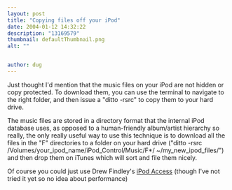 ```yaml
---
layout: post
title: "Copying files off your iPod"
date: 2004-01-12 14:32:22
description: "13169579"
thumbnail: defaultThumbnail.png
alt: ""


author: dug
---
```


<p>Just thought I'd mention that the music files on your iPod are not hidden or copy protected. To download them, you can use the terminal to navigate to the right folder, and then issue a "ditto -rsrc" to copy them to your hard drive.</p>

<p>The music files are stored in a directory format that the internal iPod database uses, as opposed to a human-friendly album/artist hierarchy so really, the only really useful way to use this technique is to download all the files in the "F" directories to a folder on your hard drive ("ditto -rsrc /Volumes/your_ipod_name/iPod_Control/Music/F*/ ~/my_new_ipod_files/") and then drop them on iTunes which will sort and file them nicely.</p>

<p>Of course you could just use Drew Findley's <a href="http://www.drewfindley.com/findleydesigns/ipodaccess/ index.html">iPod Access</a> (though I've not tried it yet so no idea about performance)</p>
